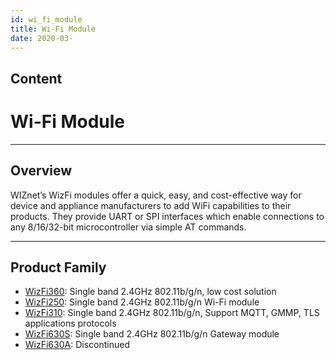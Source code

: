 ```yaml
---
id: wi_fi_module
title: Wi-Fi Module
date: 2020-03-
---
```



## Content
# Wi-Fi Module

-----

## Overview

WIZnet’s WizFi modules offer a quick, easy, and cost-effective way for
device and appliance manufacturers to add WiFi capabilities to their
products. They provide UART or SPI interfaces which enable connections
to any 8/16/32-bit microcontroller via simple AT commands.

-----

## Product Family

  - [WizFi360](WizFi360.md): Single band 2.4GHz
    802.11b/g/n, low cost solution 
  - [WizFi250](WizFi250.md): Single band 2.4GHz 802.11b/g/n
    Wi-Fi module
  - [WizFi310](WizFi310.md): Single band 2.4GHz
    802.11b/g/n, Support MQTT, GMMP, TLS applications protocols 
  - [WizFi630S](WizFi630S.md): Single band 2.4GHz
    802.11b/g/n Gateway module
  - [WizFi630A](WizFi630A.md): Discontinued
